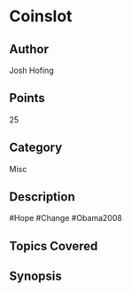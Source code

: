 # Coinslot
## Author
Josh Hofing
## Points
25
## Category
Misc
## Description
\#Hope \#Change \#Obama2008
## Topics Covered

## Synopsis

